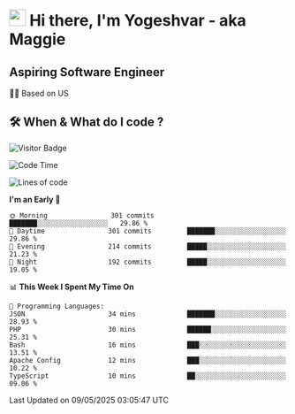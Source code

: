 <h1><img src="https://emojis.slackmojis.com/emojis/images/1531849430/4246/blob-sunglasses.gif?1531849430" width="30"/> Hi there, I'm Yogeshvar - aka Maggie</h1>

## Aspiring Software Engineer
🏂🏻  Based on US 

## 🛠 When & What do I code ?  

![Visitor Badge](https://visitor-badge.feriirawann.repl.co?username=yogeshvar&repo=yogeshvar&label=Visitors&style=plastic&color=%23457BFF&contentType=svg)

<!--START_SECTION:waka-->
![Code Time](http://img.shields.io/badge/Code%20Time-2%2C931%20hrs%2011%20mins-blue)

![Lines of code](https://img.shields.io/badge/From%20Hello%20World%20I%27ve%20Written-3.9%20million%20lines%20of%20code-blue)

**I'm an Early 🐤** 

```text
🌞 Morning                301 commits         ███████░░░░░░░░░░░░░░░░░░   29.86 % 
🌆 Daytime                301 commits         ███████░░░░░░░░░░░░░░░░░░   29.86 % 
🌃 Evening                214 commits         █████░░░░░░░░░░░░░░░░░░░░   21.23 % 
🌙 Night                  192 commits         █████░░░░░░░░░░░░░░░░░░░░   19.05 % 
```


📊 **This Week I Spent My Time On** 

```text
💬 Programming Languages: 
JSON                     34 mins             ███████░░░░░░░░░░░░░░░░░░   28.93 % 
PHP                      30 mins             ██████░░░░░░░░░░░░░░░░░░░   25.31 % 
Bash                     16 mins             ███░░░░░░░░░░░░░░░░░░░░░░   13.51 % 
Apache Config            12 mins             ███░░░░░░░░░░░░░░░░░░░░░░   10.22 % 
TypeScript               10 mins             ██░░░░░░░░░░░░░░░░░░░░░░░   09.06 % 
```


 Last Updated on 09/05/2025 03:05:47 UTC
<!--END_SECTION:waka-->

